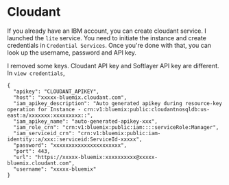 # Cloudant

If you already have an IBM account, you can create cloudant service. I launched the `lite` service. You need to initiate the instance and create credentials in `Credential Services`. Once you're done with that, you can look up the username, password and API key. 

I removed some keys. Cloudant API key and Softlayer API key are different. In `view credentials`,
```
{
  "apikey": "CLOUDANT_APIKEY",
  "host": "xxxxx-bluemix.cloudant.com",
  "iam_apikey_description": "Auto generated apikey during resource-key operation for Instance - crn:v1:bluemix:public:cloudantnosqldb:us-east:a/xxxxxxx:xxxxxxxxx::",
  "iam_apikey_name": "auto-generated-apikey-xxx",
  "iam_role_crn": "crn:v1:bluemix:public:iam::::serviceRole:Manager",
  "iam_serviceid_crn": "crn:v1:bluemix:public:iam-identity::a/xxx::serviceid:ServiceId-xxxxx",
  "password": "xxxxxxxxxxxxxxxxxxxxxx",
  "port": 443,
  "url": "https://xxxxx-bluemix:xxxxxxxxxx@xxxxx-bluemix.cloudant.com",
  "username": "xxxxx-bluemix"
}
```
